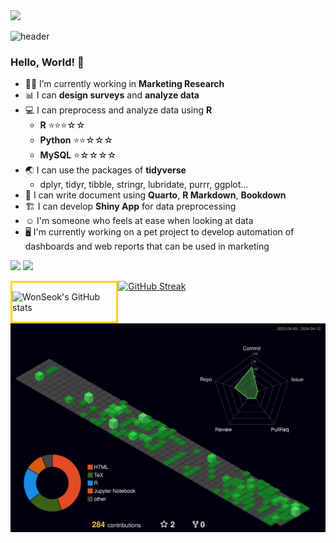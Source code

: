 <div>
  <a href="https://hits.seeyoufarm.com"><img src="https://hits.seeyoufarm.com/api/count/incr/badge.svg?url=https://github.com/chldnjstjr/chldnjstjr%2Fgjbae1212%2Fhit-counter"/></a>     
  </div>

![header](https://capsule-render.vercel.app/api?type=waving&color=gradient&height=120&animation=fadeIn&section=footer&text=🚗🚘🚛&fontAlign=70)


### Hello, World! 👋

- 👨‍💻 I’m currently working in **Marketing Research**
- 📊 I can **design surveys** and **analyze data**
- 💻 I can preprocess and analyze data using **R**
  - **R** ⭐⭐⭐☆☆
  - **Python** ⭐⭐☆☆☆
  - **MySQL** ⭐☆☆☆☆
- 🌏 I can use the packages of **tidyverse**
  - dplyr, tidyr, tibble, stringr, lubridate, purrr, ggplot...
- 📃 I can write document using **Quarto**, **R Markdown**, **Bookdown**
- 🏗️ I can develop **Shiny App** for data preprocessing
- ☺️ I'm someone who feels at ease when looking at data
- 🖥️ I'm currently working on a pet project to develop automation of dashboards and web reports that can be used in marketing

<a href="www.regression.co.kr" target="_blank"><img src="https://img.shields.io/badge/Notion-000000?style=flat-square&logo=Notion&logoColor=white"/></a>
<a href="mailto:wschoi@gallup.co.kr" target="_blank"><img src="https://img.shields.io/badge/Mail-0078D4?style=flat-square&logo=microsoftoutlook&logoColor=white"/></a>

<div style="border: 3px solid gold; float: left; width: 33%;">

  ![WonSeok's GitHub stats](https://github-readme-stats.vercel.app/api?username=chldnjstjr&show_icons=true&theme=tokyonight)
</div>

[![GitHub Streak](https://github-readme-streak-stats.herokuapp.com/?user=chldnjstjr&theme=tokyonight)](https://git.io/streak-stats)


![](./profile-3d-contrib/profile-night-green.svg)
